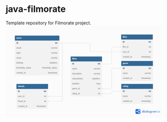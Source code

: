 # java-filmorate
Template repository for Filmorate project.
![This is an image](https://github.com/tupikovpavel/java-filmorate/blob/main/er%20diagram.png)
